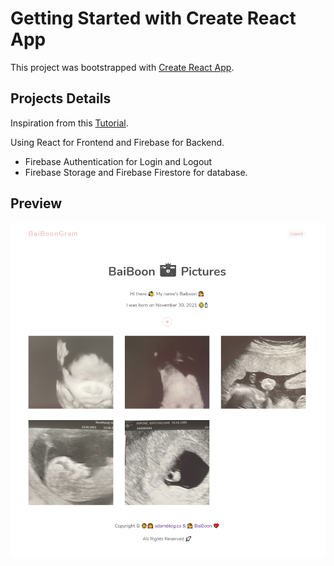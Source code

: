 # Getting Started with Create React App

This project was bootstrapped with [Create React App](https://github.com/facebook/create-react-app).

## Projects Details

Inspiration from this [Tutorial](https://www.youtube.com/watch?v=vUe91uOx7R0).

Using React for Frontend and Firebase for Backend.

- Firebase Authentication for Login and Logout
- Firebase Storage and Firebase Firestore for database.

## Preview

![preview-image](preview-img.png)
